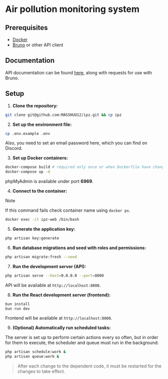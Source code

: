 # Air pollution monitoring system

## Prerequisites

- [Docker](https://www.docker.com/products/docker-desktop/)
- [Bruno](https://www.usebruno.com/downloads) or other API client

## Documentation

API documentation can be found [here](/docs/api/), along with requests for use with Bruno.

## Setup

1. **Clone the repository:**

```bash
git clone git@github.com:MASSHUU12/ipz.git && cp ipz
```

2. **Set up the environment file:**

```bash
cp .env.example .env
```

Also, you need to set an email password here, which you can find on Discord.

3. **Set up Docker containers:**

```bash
docker-compose build # required only once or when Dockerfile have changed
docker-compose up -d
```

phpMyAdmin is available under port **6969**.

4. **Connect to the container:**

> [!NOTE]
> If this command fails check container name using `docker ps`.

```bash
docker exec -it ipz-web /bin/bash
```

5. **Generate the application key:**

```bash
php artisan key:generate
```

6. **Run database migrations and seed with roles and permissions:**

```bash
php artisan migrate:fresh --seed
```

7. **Run the development server (API):**

```bash
php artisan serve --host=0.0.0.0 --port=8000
```

API will be available at `http://localhost:8000`.

8. **Run the React development server (frontend):**

```bash
bun install
bun run dev
```

Frontend will be available at `http://localhost:8000`.

9. **(Optional) Automatically run scheduled tasks:**

The server is set up to perform certain actions every so often,
but in order for them to execute,
the scheduler and queue must run in the background:

```sh
php artisan schedule:work &
php artisan queue:work &
```

> After each change to the dependent code,
> it must be restarted for the changes to take effect.
